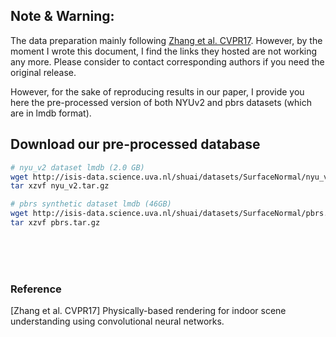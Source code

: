 ## **Note & Warning**: 
The data preparation mainly following [Zhang et al. CVPR17](https://github.com/yindaz/surface_normal#data).
However, by the moment I wrote this document, I find the links they hosted are not working any more. Please consider to contact corresponding authors if you need the original release. 

However, for the sake of reproducing results in our paper,
I provide you here the pre-processed version of both NYUv2 and pbrs datasets (which are in lmdb format).

## Download our pre-processed database

```bash
# nyu_v2 dataset lmdb (2.0 GB)
wget http://isis-data.science.uva.nl/shuai/datasets/SurfaceNormal/nyu_v2.tar.gz
tar xzvf nyu_v2.tar.gz

# pbrs synthetic dataset lmdb (46GB)
wget http://isis-data.science.uva.nl/shuai/datasets/SurfaceNormal/pbrs.tar.gz
tar xzvf pbrs.tar.gz

```



<br>
<br>
<br>


### Reference
[Zhang et al. CVPR17] Physically-based rendering for indoor scene understanding using convolutional neural networks.



<!-- 

## NYU v2

For details, please check [here](https://cs.nyu.edu/~silberman/datasets/nyu_depth_v2.html).


```bash
mkdir ./download.cache

# Training data list
wget http://pbrs.cs.princeton.edu/pbrs_release/nyu/trainNdxs.txt  -P download.cache/
# Testing data list
wget http://pbrs.cs.princeton.edu/pbrs_release/nyu/testNdxs.txt   -P download.cache/
# Color image and ground truth.
wget http://pbrs.cs.princeton.edu/pbrs_release/nyu/nyu_data.zip   -P download.cache/
```



## Synthetic dataset (pbrs).

For details, please check this paper:

*Yinda Zhang, Shuran Song, Ersin Yumer, Manolis Savva, Joon-Young Lee, Hailin Jin, and Thomas Funkhouser.* 
**Physically-based rendering for indoor scene understanding using convolutional neural networks.** 
In CVPR, 2017.

and their github page:
[https://github.com/yindaz/surface_normal
](https://github.com/yindaz/surface_normal
)



### Download.





```bash
# Data list
wget http://pbrs.cs.princeton.edu/pbrs_release/data/data_goodlist_v2.txt   -P download.cache/
# Surface normal ground truth (27GB)
wget http://pbrs.cs.princeton.edu/pbrs_release/data/normal_v2.zip          -P download.cache/
# Color image (278GB)
wget http://pbrs.cs.princeton.edu/pbrs_release/data/mlt_v2.zip             -P download.cache/

```





To train on synthetic image, you can find the training data from http://pbrs.cs.princeton.edu. Specifically,

Color image: http://pbrs.cs.princeton.edu/pbrs_release/data/mlt_v2.zip (278GB)
Surface normal ground truth: http://pbrs.cs.princeton.edu/pbrs_release/data/normal_v2.zip (27GB)
Data list: http://pbrs.cs.princeton.edu/pbrs_release/data/data_goodlist_v2.txt
To experiment on NYUv2 data,

Color image and ground truth: http://pbrs.cs.princeton.edu/pbrs_release/nyu/nyu_data.zip. This file is converted using data from http://www.cs.nyu.edu/~deigen/dnl/ and http://cs.nyu.edu/~silberman/datasets/nyu_depth_v2.html
Training data list: http://pbrs.cs.princeton.edu/pbrs_release/nyu/trainNdxs.txt
Testing data list: http://pbrs.cs.princeton.edu/pbrs_release/nyu/testNdxs.txt

comments -->
